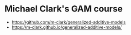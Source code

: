 # Michael Clark's GAM course
* https://github.com/m-clark/generalized-additive-models
* https://m-clark.github.io/generalized-additive-models/
